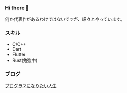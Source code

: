 ### Hi there 👋

何か代表作があるわけではないですが、細々とやっています。

### スキル

* C/C++
* Dart
* Flutter
* Rust(勉強中)

### ブログ

[プログラマになりたい人生](https://blog.takuchalle.dev/)
